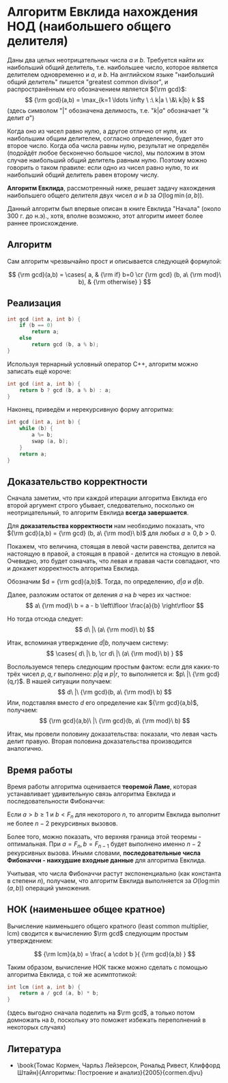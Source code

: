 # Алгоритм Евклида нахождения НОД (наибольшего общего делителя)

Даны два целых неотрицательных числа $a$ и $b$. Требуется найти их наибольший общий делитель, т.е. наибольшее число, которое является делителем одновременно и $a$, и $b$. На английском языке "наибольший общий делитель" пишется "greatest common divisor", и распространённым его обозначением является ${\rm gcd}$:
$$ {\rm gcd}(a,b) = \max_{k=1 \ldots \infty \ :\  k|a \ \&\  k|b} k $$
(здесь символом "$|$" обозначена делимость, т.е. "$k|a$" обозначает "$k$ делит $a$")

Когда оно из чисел равно нулю, а другое отлично от нуля, их наибольшим общим делителем, согласно определению, будет это второе число. Когда оба числа равны нулю, результат не определён (подойдёт любое бесконечно большое число), мы положим в этом случае наибольший общий делитель равным нулю. Поэтому можно говорить о таком правиле: если одно из чисел равно нулю, то их наибольший общий делитель равен второму числу.

**Алгоритм Евклида**, рассмотренный ниже, решает задачу нахождения наибольшего общего делителя двух чисел $a$ и $b$ за $O(\log \min(a,b))$.

Данный алгоритм был впервые описан в книге Евклида "Начала" (около 300 г. до н.э)., хотя, вполне возможно, этот алгоритм имеет более раннее происхождение.

## Алгоритм

Сам алгоритм чрезвычайно прост и описывается следующей формулой:

$$ {\rm gcd}(a,b) = \cases{ a, & {\rm if} b=0 \cr {\rm gcd} (b, a\ {\rm mod}\ b), & {\rm otherwise} } $$

## Реализация

<!--- TODO: specify code snippet id -->
``` cpp
int gcd (int a, int b) {
    if (b == 0)
        return a;
    else
        return gcd (b, a % b);
}
```

Используя тернарный условный оператор C++, алгоритм можно записать ещё короче:

<!--- TODO: specify code snippet id -->
``` cpp
int gcd (int a, int b) {
    return b ? gcd (b, a % b) : a;
}
```

Наконец, приведём и нерекурсивную форму алгоритма:

<!--- TODO: specify code snippet id -->
``` cpp
int gcd (int a, int b) {
    while (b) {
        a %= b;
        swap (a, b);
    }
    return a;
}
```

## Доказательство корректности

Сначала заметим, что при каждой итерации алгоритма Евклида его второй аргумент строго убывает, следовательно, посколько он неотрицательный, то алгоритм Евклида **всегда завершается**.

Для **доказательства корректности** нам необходимо показать, что ${\rm gcd}(a,b) = {\rm gcd} (b, a\ {\rm mod}\ b)$ для любых $a \ge 0, b > 0$.

Покажем, что величина, стоящая в левой части равенства, делится на настоящую в правой, а стоящая в правой - делится на стоящую в левой. Очевидно, это будет означать, что левая и правая части совпадают, что и докажет корректность алгоритма Евклида.

Обозначим $d = {\rm gcd}(a,b)$. Тогда, по определению, $d|a$ и $d|b$.

Далее, разложим остаток от деления $a$ на $b$ через их частное:
$$ a\ {\rm mod}\ b = a - b \left\lfloor \frac{a}{b} \right\rfloor $$

Но тогда отсюда следует:
$$ d\ |\ (a\ {\rm mod}\ b) $$

Итак, вспоминая утверждение $d|b$, получаем систему:
$$ \cases{ d\ |\ b, \cr d\ |\ (a\ {\rm mod}\ b) } $$

Воспользуемся теперь следующим простым фактом: если для каких-то трёх чисел $p,q,r$ выполнено: $p|q$ и $p|r$, то выполняется и: $p\ |\ {\rm gcd}(q,r)$. В нашей ситуации получаем:
$$ d\ |\ {\rm gcd}(b, a\ {\rm mod}\ b) $$
Или, подставляя вместо $d$ его определение как ${\rm gcd}(a,b)$, получаем:
$$ {\rm gcd}(a,b)\ |\ {\rm gcd}(b, a\ {\rm mod}\ b) $$

Итак, мы провели половину доказательства: показали, что левая часть делит правую. Вторая половина доказательства производится аналогично.

## Время работы

Время работы алгоритма оценивается **теоремой Ламе**, которая устанавливает удивительную связь алгоритма Евклида и последовательности Фибоначчи:

Если $a > b \ge 1$ и $b < F_n$ для некоторого $n$, то алгоритм Евклида выполнит не более $n-2$ рекурсивных вызовов.

Более того, можно показать, что верхняя граница этой теоремы - оптимальная. При $a = F_n, b = F_{n-1}$ будет выполнено именно $n-2$ рекурсивных вызова. Иными словами, **последовательные числа Фибоначчи - наихудшие входные данные** для алгоритма Евклида.

Учитывая, что числа Фибоначчи растут экспоненциально (как константа в степени $n$), получаем, что алгоритм Евклида выполняется за $O(\log \min(a,b))$ операций умножения.

## НОК (наименьшее общее кратное)

Вычисление наименьшего общего кратного (least common multiplier, lcm) сводится к вычислению $\rm gcd$ следующим простым утверждением:

$$ {\rm lcm}(a,b) = \frac{ a \cdot b }{ {\rm gcd}(a,b) } $$

Таким образом, вычисление НОК также можно сделать с помощью алгоритма Евклида, с той же асимптотикой:

<!--- TODO: specify code snippet id -->
``` cpp
int lcm (int a, int b) {
    return a / gcd (a, b) * b;
}
```

(здесь выгодно сначала поделить на $\rm gcd$, а только потом домножать на $b$, поскольку это поможет избежать переполнений в некоторых случаях)

## Литература

* \book{Томас Кормен, Чарльз Лейзерсон, Рональд Ривест, Клиффорд Штайн}{Алгоритмы: Построение и анализ}{2005}{cormen.djvu}
